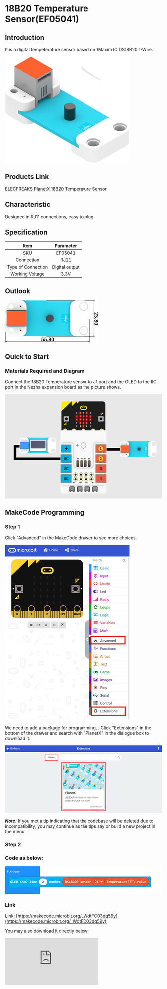 # 18B20 Temperature Sensor(EF05041)

## Introduction

It is a digital tempeterature sensor based on 1Maxim IC DS18B20 1-Wire.

![](./images/05041_01.png)

## Products Link

[ELECFREAKS PlanetX 18B20 Temperature Sensor](https://www.elecfreaks.com/planetx-18b20-temperature-sensor.html)


## Characteristic


 Designed in RJ11 connections, easy to plug.

## Specification


Item | Parameter
:-: | :-:
SKU|EF05041
Connection|RJ11
Type of Connection|Digital output
Working Voltage|3.3V


## Outlook



![](./images/05041_02.png)

## Quick to Start



### Materials Required and Diagram

 Connect the 18B20 Temperature sensor to J1 port and the OLED to the IIC port in the Nezha expansion board as the picture shows.


![](./images/05041_03.png)



## MakeCode Programming


### Step 1

Click "Advanced" in the MakeCode drawer to see more choices.

![](./images/05001_04.png)

We need to add a package for programming, . Click "Extensions" in the bottom of the drawer and search with "PlanetX" in the dialogue box to download it.

![](./images/05001_05.png)

***Note:*** If you met a tip indicating that the codebase will be deleted due to incompatibility, you may continue as the tips say or build a new project in the menu.

### Step 2

### Code as below:

![](./images/05041_06.png)


### Link
Link: [https://makecode.microbit.org/_WdtFC03dq59y](https://makecode.microbit.org/_WdtFC03dq59y)

You may also download it directly below:


<div
    style={{
        position: 'relative',
        paddingBottom: '60%',
        overflow: 'hidden',
    }}
>
    <iframe
        src="https://makecode.microbit.org/_WdtFC03dq59y"
        frameborder="0"
        sandbox="allow-popups allow-forms allow-scripts allow-same-origin"
        style={{
            position: 'absolute',
            width: '100%',
            height: '100%',
        }}
    />
</div>


### Result
 The value detected by 18B20 temperature sensor displays on the OLED screen.

## Relevant File


## Technique File
